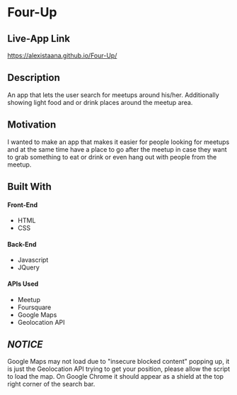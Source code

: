 Four-Up
===

Live-App Link
---
https://alexistaana.github.io/Four-Up/

Description
---
An app that lets the user search for meetups around his/her. Additionally showing light food and or drink places around the meetup area.

Motivation
---
I wanted to make an app that makes it easier for people looking for meetups and at the same time have a place to go after the meetup
in case they want to grab something to eat or drink or even hang out with people from the meetup.


Built With
---
#### Front-End

* HTML
* CSS

#### Back-End

* Javascript
* JQuery

#### APIs Used

* Meetup
* Foursquare
* Google Maps
* Geolocation API

*NOTICE*
---
Google Maps may not load due to "insecure blocked content" popping up, it is just the Geolocation API trying to get your position, please allow the script to load the map. On Google Chrome it should appear as a shield at the top right corner of the search bar.
